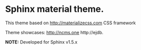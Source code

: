 # Sphinx material theme. 

This theme based on http://materializecss.com CSS framework

Theme showcases: http://ncms.one http://ejdb.  

**NOTE:** Developed for Sphinx v1.5.x 





